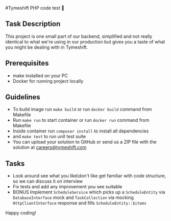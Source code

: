 #Tymeshift PHP code test 🧪

## Task Description 
This project is one small part of our backend, simplified and
not really identical to what we're using in our production but gives you a 
taste of what you might be dealing with in Tymeshift.

## Prerequisites
- make installed on your PC 
- Docker for running project locally

## Guidelines 
- To build image run `make build` or run `docker build` command from Makefile
- Run `make run` to start container or run `docker run` command from Makefile
- Inside container run `composer install` to install all dependencies 
- and `make test` to run unit test suite
- You can upload your solution to GitHub or send us a ZIP file with the solution at careers@tymeshift.com

## Tasks
- Look around see what you like\don't like get familiar with code structure, so we can discuss it on interview
- Fix tests and add any improvement you see suitable 
- BONUS Implement `ScheduleService` which picks up a `ScheduleEntity` via `DatabaseInterface` mock and `TaskCollection`
via mocking `HttpClientInterface` response and fills `ScheduleEntity::$items`




Happy coding! 